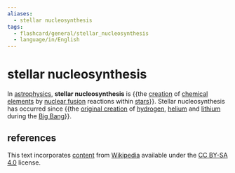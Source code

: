 ```yaml
---
aliases:
  - stellar nucleosynthesis
tags:
  - flashcard/general/stellar_nucleosynthesis
  - language/in/English
---
```


# stellar nucleosynthesis

In [astrophysics](astrophysics.md), __stellar nucleosynthesis__ is {{the [creation](nucleosynthesis.md) of [chemical elements](chemical%20element.md) by [nuclear fusion](nuclear%20fusion.md) reactions within [stars](star.md)}}. Stellar nucleosynthesis has occurred since {{the [original creation](Big%20Bang%20nucleosynthesis.md) of [hydrogen](hydrogen.md), [helium](helium.md) and [lithium](lithium.md) during the [Big Bang](Big%20Bang.md)}}.

## references

This text incorporates [content](https://en.wikipedia.org/wiki/stellar_nucleosynthesis) from [Wikipedia](Wikipedia.md) available under the [CC BY-SA 4.0](https://creativecommons.org/licenses/by-sa/4.0/) license.
